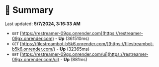 # 📖 Summary
Last updated: **5/7/2024, 3:16:33 AM**

- `GET` [https://restreamer-09gx.onrender.com](https://restreamer-09gx.onrender.com) - **Up** (361510ms)
- `GET` [https://filestreambot-b5k6.onrender.com/](https://filestreambot-b5k6.onrender.com/) - **Up** (32365ms)
- `GET` [https://restreamer-09gx.onrender.com/ui](https://restreamer-09gx.onrender.com/ui) - **Up** (881ms)
